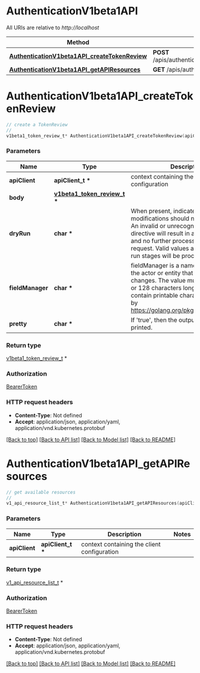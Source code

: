 # AuthenticationV1beta1API

All URIs are relative to *http://localhost*

Method | HTTP request | Description
------------- | ------------- | -------------
[**AuthenticationV1beta1API_createTokenReview**](AuthenticationV1beta1API.md#AuthenticationV1beta1API_createTokenReview) | **POST** /apis/authentication.k8s.io/v1beta1/tokenreviews | 
[**AuthenticationV1beta1API_getAPIResources**](AuthenticationV1beta1API.md#AuthenticationV1beta1API_getAPIResources) | **GET** /apis/authentication.k8s.io/v1beta1/ | 


# **AuthenticationV1beta1API_createTokenReview**
```c
// create a TokenReview
//
v1beta1_token_review_t* AuthenticationV1beta1API_createTokenReview(apiClient_t *apiClient, v1beta1_token_review_t * body, char * dryRun, char * fieldManager, char * pretty);
```

### Parameters
Name | Type | Description  | Notes
------------- | ------------- | ------------- | -------------
**apiClient** | **apiClient_t \*** | context containing the client configuration |
**body** | **[v1beta1_token_review_t](v1beta1_token_review.md) \*** |  | 
**dryRun** | **char \*** | When present, indicates that modifications should not be persisted. An invalid or unrecognized dryRun directive will result in an error response and no further processing of the request. Valid values are: - All: all dry run stages will be processed | [optional] 
**fieldManager** | **char \*** | fieldManager is a name associated with the actor or entity that is making these changes. The value must be less than or 128 characters long, and only contain printable characters, as defined by https://golang.org/pkg/unicode/#IsPrint. | [optional] 
**pretty** | **char \*** | If &#39;true&#39;, then the output is pretty printed. | [optional] 

### Return type

[v1beta1_token_review_t](v1beta1_token_review.md) *


### Authorization

[BearerToken](../README.md#BearerToken)

### HTTP request headers

 - **Content-Type**: Not defined
 - **Accept**: application/json, application/yaml, application/vnd.kubernetes.protobuf

[[Back to top]](#) [[Back to API list]](../README.md#documentation-for-api-endpoints) [[Back to Model list]](../README.md#documentation-for-models) [[Back to README]](../README.md)

# **AuthenticationV1beta1API_getAPIResources**
```c
// get available resources
//
v1_api_resource_list_t* AuthenticationV1beta1API_getAPIResources(apiClient_t *apiClient);
```

### Parameters
Name | Type | Description  | Notes
------------- | ------------- | ------------- | -------------
**apiClient** | **apiClient_t \*** | context containing the client configuration |

### Return type

[v1_api_resource_list_t](v1_api_resource_list.md) *


### Authorization

[BearerToken](../README.md#BearerToken)

### HTTP request headers

 - **Content-Type**: Not defined
 - **Accept**: application/json, application/yaml, application/vnd.kubernetes.protobuf

[[Back to top]](#) [[Back to API list]](../README.md#documentation-for-api-endpoints) [[Back to Model list]](../README.md#documentation-for-models) [[Back to README]](../README.md)


